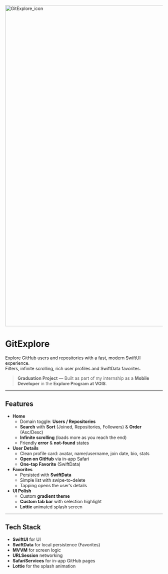 <img width="1024" height="1024" alt="GitExplore_icon" src="https://github.com/user-attachments/assets/e477a52c-276c-4c01-8aba-c12db34e530b" />

# GitExplore

Explore GitHub users and repositories with a fast, modern SwiftUI experience.  
Filters, infinite scrolling, rich user profiles and SwiftData favorites.

>  **Graduation Project** — Built as part of my internship as a **Mobile Developer** in the **Explore Program at VOIS**.

---

## Features

- **Home**
  - Domain toggle: **Users / Repositories**
  - **Search** with **Sort** (Joined, Repositories, Followers) & **Order** (Asc/Desc)
  - **Infinite scrolling** (loads more as you reach the end)
  - Friendly **error** & **not-found** states
- **User Details**
  - Clean profile card: avatar, name/username, join date, bio, stats
  - **Open on GitHub** via in-app Safari
  - **One-tap Favorite** (SwiftData)
- **Favorites**
  - Persisted with **SwiftData**
  - Simple list with swipe-to-delete
  - Tapping opens the user’s details
- **UI Polish**
  - Custom **gradient theme**
  - **Custom tab bar** with selection highlight
  - **Lottie** animated splash screen

---

## Tech Stack

- **SwiftUI** for UI
- **SwiftData** for local persistence (Favorites)
- **MVVM** for screen logic
- **URLSession** networking
- **SafariServices** for in-app GitHub pages
- **Lottie** for the splash animation


